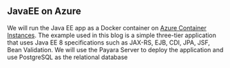 ## JavaEE on Azure

We will run the Java EE app as a Docker container on [Azure Container Instances](https://azure.microsoft.com/services/container-instances/?WT.mc_id=data-0000-abhishgu). The example used in this blog is a simple three-tier application that uses Java EE 8 specifications such as JAX-RS, EJB, CDI, JPA, JSF, Bean Validation. We will use the Payara Server to deploy the application and use PostgreSQL as the relational database